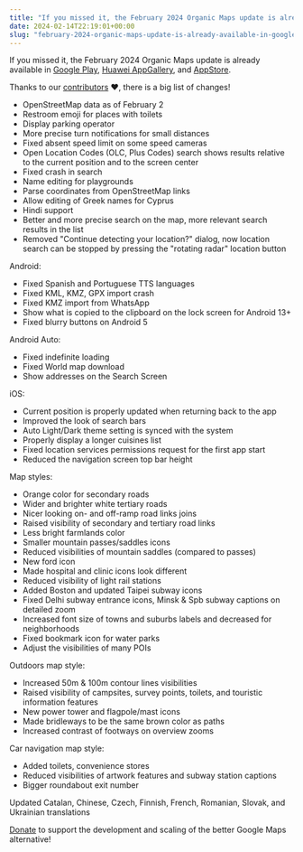 ```yaml
---
title: "If you missed it, the February 2024 Organic Maps update is already available in Google Play, Huawei AppGallery, and AppStore."
date: 2024-02-14T22:19:01+00:00
slug: "february-2024-organic-maps-update-is-already-available-in-google-play-huawei-appgallery-and-appstore"
---
```


If you missed it, the February 2024 Organic Maps update is already available in [Google Play](https://play.google.com/store/apps/details?id=app.organicmaps), [Huawei AppGallery](https://appgallery.huawei.com/#/app/C104325611), and [AppStore](https://apps.apple.com/app/organic-maps/id1567437057).

Thanks to our [contributors](https://github.com/organicmaps/organicmaps/compare/2024.01.09-5-android...2024.02.06-11-android) ❤️, there is a big list of changes!

* OpenStreetMap data as of February 2
* Restroom emoji for places with toilets
* Display parking operator
* More precise turn notifications for small distances
* Fixed absent speed limit on some speed cameras
* Open Location Codes (OLC, Plus Codes) search shows results relative to the current position and to the screen center
* Fixed crash in search
* Name editing for playgrounds
* Parse coordinates from OpenStreetMap links
* Allow editing of Greek names for Cyprus
* Hindi support
* Better and more precise search on the map, more relevant search results in the list
* Removed "Continue detecting your location?" dialog, now location search can be stopped by pressing the "rotating radar" location button

Android:
* Fixed Spanish and Portuguese TTS languages
* Fixed KML, KMZ, GPX import crash
* Fixed KMZ import from WhatsApp
* Show what is copied to the clipboard on the lock screen for Android 13+
* Fixed blurry buttons on Android 5

Android Auto:
* Fixed indefinite loading
* Fixed World map download
* Show addresses on the Search Screen

iOS:
* Current position is properly updated when returning back to the app
* Improved the look of search bars
* Auto Light/Dark theme setting is synced with the system
* Properly display a longer cuisines list
* Fixed location services permissions request for the first app start
* Reduced the navigation screen top bar height

Map styles:
* Orange color for secondary roads
* Wider and brighter white tertiary roads
* Nicer looking on- and off-ramp road links joins
* Raised visibility of secondary and tertiary road links
* Less bright farmlands color
* Smaller mountain passes/saddles icons
* Reduced visibilities of mountain saddles (compared to passes)
* New ford icon
* Made hospital and clinic icons look different
* Reduced visibility of light rail stations
* Added Boston and updated Taipei subway icons
* Fixed Delhi subway entrance icons, Minsk & Spb subway captions on detailed zoom
* Increased font size of towns and suburbs labels and decreased for neighborhoods
* Fixed bookmark icon for water parks
* Adjust the visibilities of many POIs

Outdoors map style:
* Increased 50m & 100m contour lines visibilities
* Raised visibility of campsites, survey points, toilets, and touristic information features
* New power tower and flagpole/mast icons
* Made bridleways to be the same brown color as paths
* Increased contrast of footways on overview zooms

Car navigation map style:
* Added toilets, convenience stores
* Reduced visibilities of artwork features and subway station captions
* Bigger roundabout exit number

Updated Catalan, Chinese, Czech, Finnish, French, Romanian, Slovak, and Ukrainian translations

[Donate](https://organicmaps.app/donate/) to support the development and scaling of the better Google Maps alternative!
